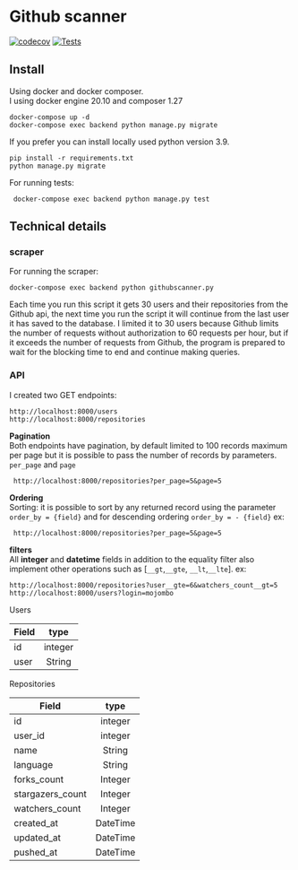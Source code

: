 # Github scanner
[![codecov](https://codecov.io/gh/eynan/github-scanner/branch/main/graph/badge.svg?token=SGO58COXY0)](https://codecov.io/gh/eynan/github-scanner)  [![Tests](https://github.com/eynan/github-scanner/actions/workflows/python-app.yml/badge.svg)](https://github.com/eynan/github-scanner/actions/workflows/python-app.yml)

## Install
Using docker and docker composer.\
I using docker engine 20.10 and composer 1.27
```
docker-compose up -d
docker-compose exec backend python manage.py migrate
````
If you prefer you can install locally used python version 3.9.
```
pip install -r requirements.txt
python manage.py migrate
```

For running tests:
```
 docker-compose exec backend python manage.py test
```

## Technical details

### scraper
For running the scraper:
```
docker-compose exec backend python githubscanner.py
```
Each time you run this script it gets 30 users and their repositories from the Github api, the next time you run the script it will continue from the last user it has saved to the database. I limited it to 30 users because Github limits the number of requests without authorization to 60 requests per hour, but if it exceeds the number of requests from Github, the program is prepared to wait for the blocking time to end and continue making queries.

### API

I created two GET endpoints:
```
http://localhost:8000/users
http://localhost:8000/repositories
```
 **Pagination**\
 Both endpoints have pagination, by default limited to 100 records maximum per page but it is possible to pass the number of records by parameters.
`per_page` and `page`
```url
 http://localhost:8000/repositories?per_page=5&page=5
```
**Ordering**\
Sorting: it is possible to sort by any returned record using the parameter `order_by = {field}` and for descending ordering `order_by = - {field}`
ex:
```url
 http://localhost:8000/repositories?per_page=5&page=5
```
**filters**\
All **integer** and **datetime** fields in addition to the equality filter also implement other operations such as [`__gt`,`__gte`, `__lt`,`__lte`].
ex:
```
http://localhost:8000/repositories?user__gte=6&watchers_count__gt=5
http://localhost:8000/users?login=mojombo   
```
Users

| Field    |    type    |
|----------|:-------------:|
| id |  integer |
| user |    String   |

Repositories

| Field    |    type    |
|----------|:-------------:|
| id |  integer |
| user_id|    integer   |
| name|    String   |
| language|    String   |
| forks_count|    Integer   |
| stargazers_count|    Integer   |
| watchers_count|    Integer   |
| created_at|    DateTime  |
| updated_at|    DateTime   |
| pushed_at|    DateTime   |
